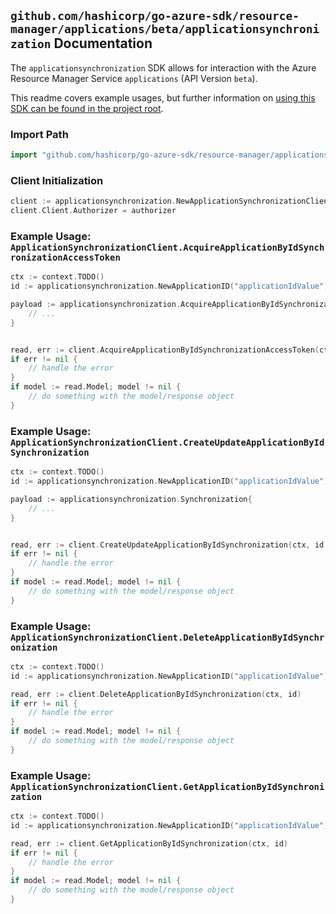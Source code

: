 
## `github.com/hashicorp/go-azure-sdk/resource-manager/applications/beta/applicationsynchronization` Documentation

The `applicationsynchronization` SDK allows for interaction with the Azure Resource Manager Service `applications` (API Version `beta`).

This readme covers example usages, but further information on [using this SDK can be found in the project root](https://github.com/hashicorp/go-azure-sdk/tree/main/docs).

### Import Path

```go
import "github.com/hashicorp/go-azure-sdk/resource-manager/applications/beta/applicationsynchronization"
```


### Client Initialization

```go
client := applicationsynchronization.NewApplicationSynchronizationClientWithBaseURI("https://management.azure.com")
client.Client.Authorizer = authorizer
```


### Example Usage: `ApplicationSynchronizationClient.AcquireApplicationByIdSynchronizationAccessToken`

```go
ctx := context.TODO()
id := applicationsynchronization.NewApplicationID("applicationIdValue")

payload := applicationsynchronization.AcquireApplicationByIdSynchronizationAccessTokenRequest{
	// ...
}


read, err := client.AcquireApplicationByIdSynchronizationAccessToken(ctx, id, payload)
if err != nil {
	// handle the error
}
if model := read.Model; model != nil {
	// do something with the model/response object
}
```


### Example Usage: `ApplicationSynchronizationClient.CreateUpdateApplicationByIdSynchronization`

```go
ctx := context.TODO()
id := applicationsynchronization.NewApplicationID("applicationIdValue")

payload := applicationsynchronization.Synchronization{
	// ...
}


read, err := client.CreateUpdateApplicationByIdSynchronization(ctx, id, payload)
if err != nil {
	// handle the error
}
if model := read.Model; model != nil {
	// do something with the model/response object
}
```


### Example Usage: `ApplicationSynchronizationClient.DeleteApplicationByIdSynchronization`

```go
ctx := context.TODO()
id := applicationsynchronization.NewApplicationID("applicationIdValue")

read, err := client.DeleteApplicationByIdSynchronization(ctx, id)
if err != nil {
	// handle the error
}
if model := read.Model; model != nil {
	// do something with the model/response object
}
```


### Example Usage: `ApplicationSynchronizationClient.GetApplicationByIdSynchronization`

```go
ctx := context.TODO()
id := applicationsynchronization.NewApplicationID("applicationIdValue")

read, err := client.GetApplicationByIdSynchronization(ctx, id)
if err != nil {
	// handle the error
}
if model := read.Model; model != nil {
	// do something with the model/response object
}
```
